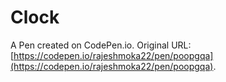 # Clock

A Pen created on CodePen.io. Original URL: [https://codepen.io/rajeshmoka22/pen/poopgqa](https://codepen.io/rajeshmoka22/pen/poopgqa).


